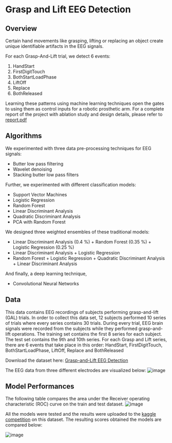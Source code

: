 # Grasp and Lift EEG Detection

## Overview
Certain hand movements like grasping, lifting or replacing an object create unique identifiable artifacts in the EEG signals. 

For each Grasp-And-Lift trial, we detect 6 events:

1. HandStart
2. FirstDigitTouch
3. BothStartLoadPhase
4. LiftOff
5. Replace
6. BothReleased

Learning these patterns using machine learning techniques open the gates to using them as control inputs for a robotic prosthetic arm. 
For a complete report of the project with ablation study and design details, please refer to [report.pdf](https://github.com/williamcfrancis/Grasp-and-Lift-EEG-Detection-using-ML-algorithms/blob/main/Report.pdf)

## Algorithms
We experimented with three data pre-processing techniques for EEG signals: 

* Butter low pass filtering
* Wavelet denoising
* Stacking butter low pass filters 

Further, we experimented with different classification models: 

* Support Vector Machines 
* Logistic Regression
* Random Forest
* Linear Discriminant Analysis
* Quadratic Discriminant Analysis
* PCA with Random Forest

We designed three weighted ensembles of these traditional models:

* Linear Discriminant Analysis (0.4 %) + Random Forest (0.35 %) + Logistic Regression (0.25 %)
* Linear Discriminant Analysis + Logistic Regression
* Random Forest + Logistic Regression + Quadratic Discriminant Analysis + Linear Discriminant Analysis

And finally, a deep learning technique,

* Convolutional Neural Networks

## Data
This data contains EEG recordings of subjects performing grasp-and-lift (GAL) trials. In order to collect this data set, 12 subjects performed 10 series of trials where every series contains 30 trials. During every trial, EEG brain signals were recorded from the subjects while they performed grasp-and-lift operations. The training set contains the first 8 series for each subject. The test set contains the 9th and 10th series. For each Grasp and Lift series, there are 6 events that take place in this order: HandStart, FirstDigitTouch, BothStartLoadPhase, LiftOff, Replace and BothReleased

Download the dataset here: [Grasp-and-Lift EEG Detection](https://www.kaggle.com/competitions/grasp-and-lift-eeg-detection/data)

The EEG data from three different electrodes are visualized below:
![image](https://user-images.githubusercontent.com/38180831/207249694-3473e787-21cb-4db4-987c-2d6e6ab7ce94.png)

## Model Performances
The following table compares the area under the Receiver operating characteristic (ROC) curve on the train and test dataset. 
![image](https://user-images.githubusercontent.com/38180831/207251070-329e5aa7-1473-4491-90b8-9129844e0649.png)

All the models were tested and the results were uploaded to the [kaggle competition](https://www.kaggle.com/competitions/grasp-and-lift-eeg-detection/overview) on this dataset. The resulting scores obtained the models are compared below:

![image](https://user-images.githubusercontent.com/38180831/207251882-74acf500-a754-44a8-95c8-49c3d704cfea.png)


